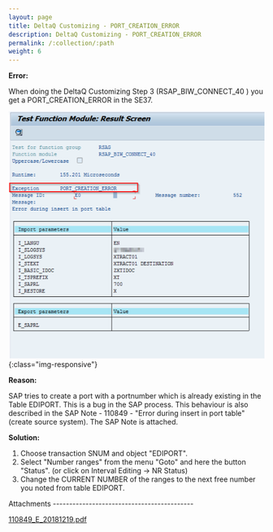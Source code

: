 ```yaml
---
layout: page
title: DeltaQ Customizing - PORT_CREATION_ERROR
description: DeltaQ Customizing - PORT_CREATION_ERROR
permalink: /:collection/:path
weight: 6
---
```


**Error:**

When doing the DeltaQ Customizing Step 3 (RSAP_BIW_CONNECT_40 ) you get a PORT_CREATION_ERROR in the SE37.

![ScreenOutputWithoutConnectioToUser](/img/contents/portcreationerror.png){:class="img-responsive"}

**Reason:**

SAP tries to create a port with a portnumber which is already existing in the Table EDIPORT. This is a bug in the SAP process. This behaviour is also described in the SAP Note - 110849 - "Error during insert in port table" (create
source system). The SAP Note is attached. 

**Solution:**

1. Choose transaction SNUM and object "EDIPORT".
2. Select "Number ranges" from the menu "Goto" and here the button "Status".
(or click on Interval Editing -> NR Status)
3. Change the CURRENT NUMBER of the ranges to the next free number you noted from table EDIPORT.

Attachments 	-------------------------------------------

[110849_E_20181219.pdf](/files/110849_E_20181219.pdf)

